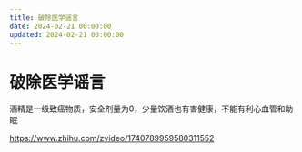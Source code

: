 ```yaml
---
title: 破除医学谣言
date: 2024-02-21 00:00:00
updated: 2024-02-21 00:00:00
---
```


# 破除医学谣言

酒精是一级致癌物质，安全剂量为0，少量饮酒也有害健康，不能有利心血管和助眠

https://www.zhihu.com/zvideo/1740789959580311552
